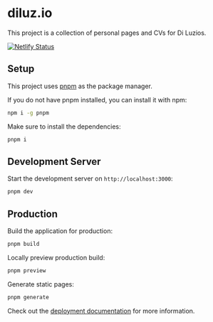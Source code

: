 # diluz.io

This project is a collection of personal pages and CVs for Di Luzios.

[![Netlify Status](https://api.netlify.com/api/v1/badges/b564c41c-6271-48dd-ba15-6667ec73d1b1/deploy-status)](https://app.netlify.com/sites/diluzio/deploys)


## Setup

This project uses [pnpm](https://pnpm.io/) as the package manager.

If you do not have pnpm installed, you can install it with npm:

```bash
npm i -g pnpm
```

Make sure to install the dependencies:

```bash
pnpm i
```

## Development Server

Start the development server on `http://localhost:3000`:

```bash
pnpm dev
```

## Production

Build the application for production:

```bash
pnpm build
```

Locally preview production build:

```bash
pnpm preview
```

Generate static pages:

```bash
pnpm generate
```

Check out the [deployment documentation](https://nuxt.com/docs/getting-started/deployment) for more information.
